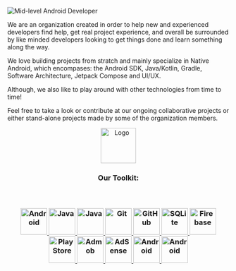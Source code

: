 ![Mid-level Android Developer](https://raw.githubusercontent.com/sagar-viradiya/sagar-viradiya/master/resources/banner.png)

We are an organization created in order to help new and experienced developers find help, get real project experience, and overall be surrounded by like minded developers looking to get things done and learn something along the way.

 We love building projects from stratch and mainly specialize in Native Android, which encompases: the Android SDK, Java/Kotlin, Gradle, Software Architecture, Jetpack Compose and UI/UX. 

 Although, we also like to play around with other technologies from time to time!

Feel free to take a look or contribute at our ongoing collaborative projects or either stand-alone projects made by some of the organization members.


<div align="center">
  <a href="./">
 <img src="https://github.com/Android-Battalion/.github/blob/main/assets/android.gif" alt="Logo" width="80" height="80">
  </a>

<br>

<h3 align="center"><b>Our Toolkit:</b><h3>

<br>

<p align="center">
 <a href="https://developer.android.com/" target="_blank" rel="noreferrer"> 
    <img src="https://www.vectorlogo.zone/logos/android/android-official.svg" alt="Android" width="60" height="60"/> 
  </a>  
  <a href="https://kotlinlang.org/" target="_blank" rel="noreferrer"> 
    <img src="https://www.vectorlogo.zone/logos/kotlin/kotlin-icon.svg" alt="Java" width="60" height="60"/> 
  </a> 
  <a href="https://www.java.com/en/" target="_blank" rel="noreferrer"> 
    <img src="https://www.vectorlogo.zone/logos/java/java-icon.svg" alt="Java" width="60" height="60"/> 
  </a> 
    </a> 
    <a href="https://git-scm.com/" target="_blank" rel="noreferrer">
    <img src="https://www.vectorlogo.zone/logos/git-scm/git-scm-icon.svg" alt="Git" width="60" height="60"/>
  </a>
     <a href="https://github.com/karno786" target="_blank" rel="noreferrer">
    <img src="https://www.vectorlogo.zone/logos/github/github-icon.svg" alt="GitHub" width="60" height="60"/>
  </a>
    <a href="https://www.sqlite.org/index.html" target="_blank" rel="noreferrer"> 
    <img src="https://www.vectorlogo.zone/logos/sqlite/sqlite-icon.svg" alt="SQLite" width="60" height="60"/> 
  </a>
    <a href="http://firebase.google.com/" target="_blank" rel="noreferrer"> 
    <img src="https://www.vectorlogo.zone/logos/firebase/firebase-icon.svg" alt="Firebase" width="60" height="60"/> 
  </a>
     <a href="https://play.google.com/store/apps/" target="_blank" rel="noreferrer"> 
    <img src="https://www.vectorlogo.zone/logos/google_play/google_play-icon.svg" alt="Play Store" width="60" height="60"/> 
  </a> 
   <a href="https://admob.google.com/home/" target="_blank" rel="noreferrer"> 
    <img src="https://www.vectorlogo.zone/logos/google_admob/google_admob-icon.svg" alt="Admob" width="60" height="60"/> 
  </a>
    <a href="https://www.google.com/adsense/start/" target="_blank" rel="noreferrer"> 
    <img src="https://www.vectorlogo.zone/logos/google_adsense/google_adsense-icon.svg" alt="AdSense" width="60" height="60"/> 
  </a> 
   <a href="https://spring.io/projects/spring-boot" target="_blank" rel="noreferrer"> 
    <img src="https://www.vectorlogo.zone/logos/springio/springio-icon.svg" alt="Android" width="60" height="60"/> 
  </a>  
   <a href="https://laravel.com/" target="_blank" rel="noreferrer"> 
    <img src="https://www.vectorlogo.zone/logos/laravel/laravel-icon.svg" alt="Android" width="60" height="60"/> 
  </a>  
  
  



